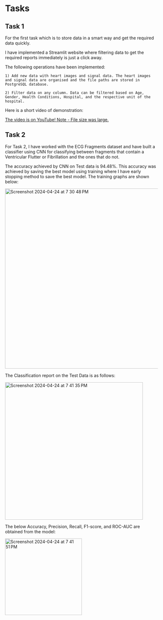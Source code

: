 # Tasks
 
## Task 1

For the first task which is to store data in a smart way and get the required data quickly.

I have implemented a Streamlit website where filtering data to get the required reports immediately is just a click away.

The following operations have been implemented:

    1) Add new data with heart images and signal data. The heart images and signal data are organised and the file paths are stored in PostgreSQL database.
    
    2) Filter data on any column. Data can be filtered based on Age, Gender, Health Conditions, Hospital, and the respective unit of the hospital.

Here is a short video of demonstration:

[The video is on YouTube! Note - File size was large.](https://www.youtube.com/watch?v=MCI3USxwat0&ab_channel=Bhanuprasanna)


## Task 2

For Task 2, I have worked with the ECG Fragments dataset and have built a classifier using CNN for classifying between fragments that contain a Ventricular Flutter or Fibrillation and the ones that do not.

The accuracy achieved by CNN on Test data is 94.48%. This accuracy was achieved by saving the best model using training where I have early stopping method to save the best model. The training graphs are shown below:

<img width="595" alt="Screenshot 2024-04-24 at 7 30 48 PM" src="https://github.com/bhanuprasanna527/Tasks/assets/63473951/dd7fb22b-3f64-4d0c-9644-6653551eb514">

The Classification report on the Test Data is as follows:

<img width="454" alt="Screenshot 2024-04-24 at 7 41 35 PM" src="https://github.com/bhanuprasanna527/Tasks/assets/63473951/82bdfb20-f068-4947-b0da-a2108f2c9256">

The below Accuracy, Precision, Recall, F1-score, and ROC-AUC are obtained from the model:

<img width="253" alt="Screenshot 2024-04-24 at 7 41 51 PM" src="https://github.com/bhanuprasanna527/Tasks/assets/63473951/7c301ab8-13fe-4dae-8641-ddb860466bb4">
